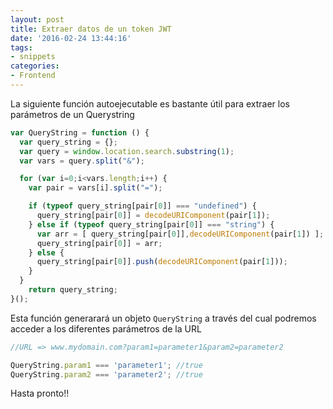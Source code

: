 ```yaml
---
layout: post
title: Extraer datos de un token JWT
date: '2016-02-24 13:44:16'
tags:
- snippets
categories:
- Frontend
---
```


La siguiente función autoejecutable es bastante útil para extraer los parámetros de un Querystring

```javascript
var QueryString = function () {
  var query_string = {};
  var query = window.location.search.substring(1);
  var vars = query.split("&");

  for (var i=0;i<vars.length;i++) {
    var pair = vars[i].split("=");

    if (typeof query_string[pair[0]] === "undefined") {
      query_string[pair[0]] = decodeURIComponent(pair[1]);
    } else if (typeof query_string[pair[0]] === "string") {
      var arr = [ query_string[pair[0]],decodeURIComponent(pair[1]) ];
      query_string[pair[0]] = arr;
    } else {
      query_string[pair[0]].push(decodeURIComponent(pair[1]));
    }
  } 
    return query_string;
}();
```

Esta función generarará un objeto `QueryString` a través del cual podremos acceder a los diferentes parámetros de la URL

```javascript
//URL => www.mydomain.com?param1=parameter1&param2=parameter2

QueryString.param1 === 'parameter1'; //true
QueryString.param2 === 'parameter2'; //true
```

Hasta pronto!!